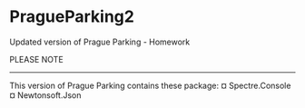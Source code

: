 # PragueParking2
Updated version of Prague Parking - Homework

PLEASE NOTE
*****************************************************************
This version of Prague Parking contains these package:
¤ Spectre.Console
¤ Newtonsoft.Json

